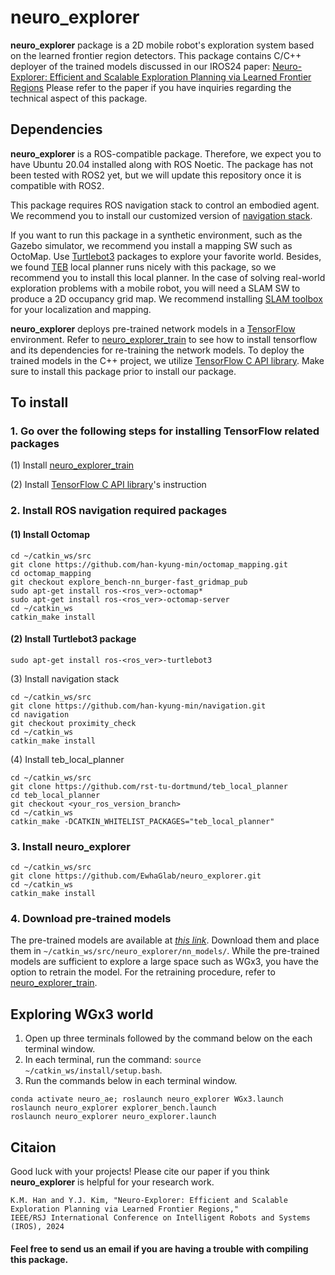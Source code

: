 # neuro_explorer
**neuro_explorer** package is a 2D mobile robot's exploration system based on the learned frontier region detectors.
This package contains C/C++ deployer of the trained models discussed in our IROS24 paper: [Neuro-Explorer: Efficient and Scalable Exploration Planning via Learned Frontier Regions](http://graphics.ewha.ac.kr/neuro_explorer/)
Please refer to the paper if you have inquiries regarding the technical aspect of this package.

## Dependencies

**neuro_explorer** is a ROS-compatible package. Therefore, we expect you to have Ubuntu 20.04 installed along with ROS Noetic.
The package has not been tested with ROS2 yet, but we will update this repository once it is compatible with ROS2.

This package requires ROS navigation stack to control an embodied agent. 
We recommend you to install our customized version of [navigation stack](https://github.com/han-kyung-min/navigation).

If you want to run this package in a synthetic environment, such as the Gazebo simulator, we recommend you install a mapping SW such as OctoMap. Use [Turtlebot3](https://github.com/ROBOTIS-GIT/turtlebot3) packages to explore your favorite world. 
Besides, we found [TEB](https://github.com/rst-tu-dortmund/teb_local_planner) local planner runs nicely with this package, so we recommend you to install this local planner.
In the case of solving real-world exploration problems with a mobile robot, you will need a SLAM SW to produce a 2D occupancy grid map. We recommend installing [SLAM toolbox](https://github.com/SteveMacenski/slam_toolbox) for your localization and mapping.

**neuro_explorer** deploys pre-trained network models in a [TensorFlow](https://www.tensorflow.org/install?hl=ko) environment. Refer to [neuro_explorer_train](./neuro_explorer_train/README.md) to see how to install tensorflow and its dependencies for re-training the network models.
To deploy the trained models in the C++ project, we utilize [TensorFlow C API library](https://www.tensorflow.org/install/lang_c). Make sure to install this package prior to install our package.

## To install

### 1. Go over the following steps for installing TensorFlow related packages


(1) Install [neuro_explorer_train](./neuro_explorer_train/README.md)

(2) Install [TensorFlow C API library](https://www.tensorflow.org/install/lang_c)'s instruction

### 2. Install ROS navigation required packages

#### (1) Install Octomap 

```
cd ~/catkin_ws/src
git clone https://github.com/han-kyung-min/octomap_mapping.git
cd octomap_mapping
git checkout explore_bench-nn_burger-fast_gridmap_pub
sudo apt-get install ros-<ros_ver>-octomap*
sudo apt-get install ros-<ros_ver>-octomap-server
cd ~/catkin_ws
catkin_make install
```

#### (2) Install Turtlebot3 package
```
sudo apt-get install ros-<ros_ver>-turtlebot3

```
(3) Install navigation stack
```
cd ~/catkin_ws/src
git clone https://github.com/han-kyung-min/navigation.git
cd navigation
git checkout proximity_check
cd ~/catkin_ws
catkin_make install
```

(4) Install teb_local_planner
```
cd ~/catkin_ws/src
git clone https://github.com/rst-tu-dortmund/teb_local_planner
cd teb_local_planner
git checkout <your_ros_version_branch>
cd ~/catkin_ws
catkin_make -DCATKIN_WHITELIST_PACKAGES="teb_local_planner"
```
### 3. Install neuro_explorer
```
cd ~/catkin_ws/src
git clone https://github.com/EwhaGlab/neuro_explorer.git
cd ~/catkin_ws
catkin_make install
```

### 4. Download pre-trained models

The pre-trained models are available at [*this link*](https://drive.google.com/drive/folders/1mXkKHI6-BrAemQjoGyCWZyQMnNZOVVh9?usp=sharing). Download them and place them in `~/catkin_ws/src/neuro_explorer/nn_models/`. While the pre-trained models are sufficient to explore a large space such as WGx3, you have the option to retrain the model. For the retraining procedure, refer to [neuro_explorer_train](./neuro_explorer_train/README.md).


## Exploring WGx3 world  

1. Open up three terminals followed by the command below on the each terminal window.
2. In each terminal, run the command: `source ~/catkin_ws/install/setup.bash`. 
3. Run the commands below in each terminal window. 
```
conda activate neuro_ae; roslaunch neuro_explorer WGx3.launch
roslaunch neuro_explorer explorer_bench.launch
roslaunch neuro_explorer neuro_explorer.launch
```

## Citaion
Good luck with your projects! Please cite our paper if you think **neuro_explorer** is helpful for your research work.

```
K.M. Han and Y.J. Kim, "Neuro-Explorer: Efficient and Scalable Exploration Planning via Learned Frontier Regions," 
IEEE/RSJ International Conference on Intelligent Robots and Systems (IROS), 2024
```

#### Feel free to send us an email if you are having a trouble with compiling this package.
